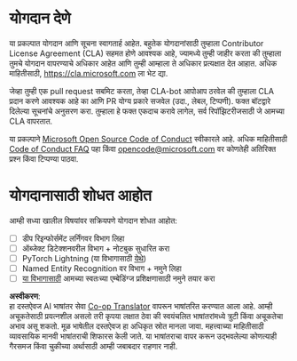 <!--
CO_OP_TRANSLATOR_METADATA:
{
  "original_hash": "847a587aa1b83f4d00858183ff3ed18a",
  "translation_date": "2025-08-26T11:19:52+00:00",
  "source_file": "etc/CONTRIBUTING.md",
  "language_code": "mr"
}
-->
# योगदान देणे

या प्रकल्पात योगदान आणि सूचना स्वागतार्ह आहेत. बहुतेक योगदानांसाठी तुम्हाला Contributor License Agreement (CLA) सहमत होणे आवश्यक आहे, ज्यामध्ये तुम्ही जाहीर करता की तुम्हाला तुमचे योगदान वापरण्याचे अधिकार आहेत आणि तुम्ही आम्हाला ते अधिकार प्रत्यक्षात देत आहात. अधिक माहितीसाठी, https://cla.microsoft.com ला भेट द्या.

जेव्हा तुम्ही एक pull request सबमिट करता, तेव्हा CLA-bot आपोआप ठरवेल की तुम्हाला CLA प्रदान करणे आवश्यक आहे का आणि PR योग्य प्रकारे सजवेल (उदा., लेबल, टिप्पणी). फक्त बॉटद्वारे दिलेल्या सूचनांचे अनुसरण करा. तुम्हाला हे फक्त एकदाच करावे लागेल, सर्व रिपॉझिटरीजसाठी जे आमच्या CLA वापरतात.

या प्रकल्पाने [Microsoft Open Source Code of Conduct](https://opensource.microsoft.com/codeofconduct/) स्वीकारले आहे. अधिक माहितीसाठी [Code of Conduct FAQ](https://opensource.microsoft.com/codeofconduct/faq/) पहा किंवा [opencode@microsoft.com](mailto:opencode@microsoft.com) वर कोणतेही अतिरिक्त प्रश्न किंवा टिप्पण्या पाठवा.

# योगदानासाठी शोधत आहोत

आम्ही सध्या खालील विषयांवर सक्रियपणे योगदान शोधत आहोत:

- [ ] डीप रिइन्फोर्समेंट लर्निंगवर विभाग लिहा
- [ ] ऑब्जेक्ट डिटेक्शनवरील विभाग + नोटबुक सुधारित करा
- [ ] PyTorch Lightning (या विभागासाठी [येथे](https://github.com/microsoft/AI-For-Beginners/blob/main/3-NeuralNetworks/05-Frameworks/README.md))
- [ ] Named Entity Recognition वर विभाग + नमुने लिहा
- [ ] [या विभागासाठी](https://github.com/microsoft/AI-For-Beginners/tree/main/5-NLP/15-LanguageModeling) आमच्या स्वतःच्या एम्बेडिंग्ज प्रशिक्षणासाठी नमुने तयार करा

**अस्वीकरण**:  
हा दस्तऐवज AI भाषांतर सेवा [Co-op Translator](https://github.com/Azure/co-op-translator) वापरून भाषांतरित करण्यात आला आहे. आम्ही अचूकतेसाठी प्रयत्नशील असलो तरी कृपया लक्षात ठेवा की स्वयंचलित भाषांतरांमध्ये त्रुटी किंवा अचूकतेचा अभाव असू शकतो. मूळ भाषेतील दस्तऐवज हा अधिकृत स्रोत मानला जावा. महत्त्वाच्या माहितीसाठी व्यावसायिक मानवी भाषांतराची शिफारस केली जाते. या भाषांतराचा वापर करून उद्भवलेल्या कोणत्याही गैरसमज किंवा चुकीच्या अर्थासाठी आम्ही जबाबदार राहणार नाही.